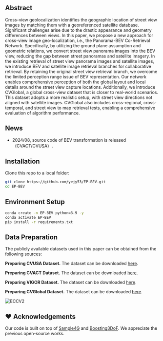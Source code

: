 
## Abstract
Cross-view geolocalization identifies the geographic location of street view images by matching them with a georeferenced satellite database. Significant challenges arise due to the drastic appearance and geometry differences between views. In this paper, we propose a new approach for cross-view image geo-localization, i.e.,  the Panorama-BEV Co-Retrieval Network. Specifically, by utilizing the ground plane assumption and geometric relations, we convert street view panorama images into the BEV view, reducing the gap between street panoramas and satellite imagery. In the existing retrieval of street view panorama images and satellite images, we introduce BEV and satellite image retrieval branches for collaborative retrieval. By retaining the original street view retrieval branch, we overcome the limited perception range issue of BEV representation. Our network enables comprehensive perception of both the global layout and local details around the street view capture locations. Additionally, we introduce CVGlobal, a global cross-view dataset that is closer to real-world scenarios. This dataset adopts a more realistic setup, with street view directions not aligned with satellite images. CVGlobal also includes cross-regional, cross-temporal, and street view to map retrieval tests, enabling a comprehensive evaluation of algorithm performance.

## News
- 2024/08, source code of BEV transformation is released（CVACT/CVUSA）.

## Installation
Clone this repo to a local folder:
```bash
git clone https://github.com/yejy53/EP-BEV.git
cd EP-BEV
```

## Environment Setup

```bash
conda create -n EP-BEV python=3.9 -y
conda activate EP-BEV
pip install -r requirements.txt
```


## Data Preparation
The publicly available datasets used in this paper can be obtained from the following sources: 

**Preparing CVUSA Dataset.**  The dataset can be downloaded [here](https://mvrl.cse.wustl.edu/datasets/cvusa). 

**Preparing CVACT Dataset.**  The dataset can be downloaded [here](https://github.com/Liumouliu/OriCNN). 

**Preparing VIGOR Dataset.**  The dataset can be downloaded [here](https://github.com/Jeff-Zilence/VIGOR/tree/main). 

**Preparing CVGlobal Dataset.**  The dataset can be downloaded [here](https://huggingface.co/datasets/Yejy53/CVGlobal). 

![ECCV2](https://github.com/user-attachments/assets/02252a74-a116-4829-80af-96f2426a326a)


## ❤️ Acknowledgements

Our code is built on top of [Sample4G](https://github.com/Skyy93/Sample4Geo) and [Boosting3DoF]([https://github.com/YujiaoShi/Boosting3DoFAccuracy]). We appreciate the previous open-source works.
